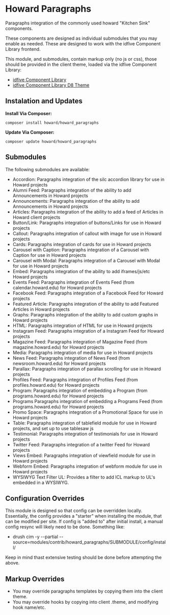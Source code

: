 # Howard Paragraphs

Paragraphs integration of the commonly used howard "Kitchen Sink" components.

These components are designed as individual submodules that you may enable as needed. These are designed to work with the idfive Component Library frontend.

This module, and submodules, contain markup only (no js or css), those should be provided in the client theme, loaded via the idfive Component Library:

 - [idfive Component Library](https://bitbucket.org/idfivellc/idfive-component-library)
 - [idfive Component Library D8 Theme](https://bitbucket.org/idfivellc/idfive-component-library-d8-theme)

## Instalation and Updates

**Install Via Composer:**
```
composer install howard/howard_paragraphs
```

**Update Via Composer:**
```
composer update howard/howard_paragraphs
```

## Submodules
The following submodules are available:
 - Accordion: Paragraphs integration of the silc accordion library for use in Howard projects
 - Alumni Feed: Paragraphs integration of the ability to add Announcements in Howard projects
 - Announcements: Paragraphs integration of the ability to add Announcements in Howard projects
 - Articles: Paragraphs integration of the ability to add a feed of Articles in Howard client projects
 - Button/Link: Paragraphs integration of buttons/Links for use in Howard projects
 - Callout: Paragraphs integration of callout with image for use in Howard projects
 - Cards: Paragraphs integration of cards for use in Howard projects
 - Carousel with Caption: Paragraphs integration of a Carousel with Caption for use in Howard projects
 - Carousel with Modal: Paragraphs integration of a Carousel with Modal for use in Howard projects
 - Embed: Paragraphs integration of the ability to add iframes/js/etc Howard projects
 - Events Feed: Paragraphs integration of Events Feed (from calendar.howard.edu) for Howard projects
 - Facebook Feed: Paragraphs integration of a Facebook Feed for Howard projects
 - Featured Article: Paragraphs integration of the ability to add Featured Articles in Howard projects
 - Graphs: Paragraphs integration of the ability to add custom graphs in Howard projects
 - HTML: Paragraphs integration of HTML for use in Howard projects
 - Instagram Feed: Paragraphs integration of a Instagram Feed for Howard projects
 - Magazine Feed: Paragraphs integration of Magazine Feed (from magazine.howard.edu) for Howard projects
 - Media: Paragraphs integration of media for use in Howard projects
 - News Feed: Paragraphs integration of News Feed (from newsroom.howard.edu) for Howard projects
 - Parallax: Paragraphs integration of parallax scrolling for use in Howard projects
 - Profiles Feed: Paragraphs integration of Profiles Feed (from profiles.howard.edu) for Howard projects
 - Program: Paragraphs integration of embedding a Program (from programs.howard.edu) for Howard projects
 - Programs Paragraphs integration of embedding a Programs Feed (from programs.howard.edu) for Howard projects
 - Promo Space: Paragraphs integration of a Promotional Space for use in Howard projects
 - Table: Paragraphs integration of tablefield module for use in Howard projects, and set up to use tablesaw js
 - Testimonial: Paragraphs integration of testimonials for use in Howard projects
 - Twitter Feed: Paragraphs integration of a twitter Feed for Howard projects
 - Views Embed: Paragraphs integration of viewfield module for use in Howard projects
 - Webform Embed: Paragraphs integration of webform module for use in Howard projects
 - WYSIWYG Text Filter UL: Provides a filter to add ICL markup to UL's embedded in a WYSIWYG.


## Configuration Overrides
This module is designed so that config can be overridden locally. Essentially, the config provides a "starter" when installing the module, that can be modified per site. If config is "added to" after initial install, a manual config resync will likely need to be done. Something like:

 - drush cim -y --partial --source=modules/contrib/howard_paragraphs/SUBMODULE/config/install/

Keep in mind thast extensive testing should be done before attempting the above.

## Markup Overrides

- You may override paragraphs templates by copying them into the client theme.
- You may override hooks by copying into client .theme, and modifying hook name/etc.
